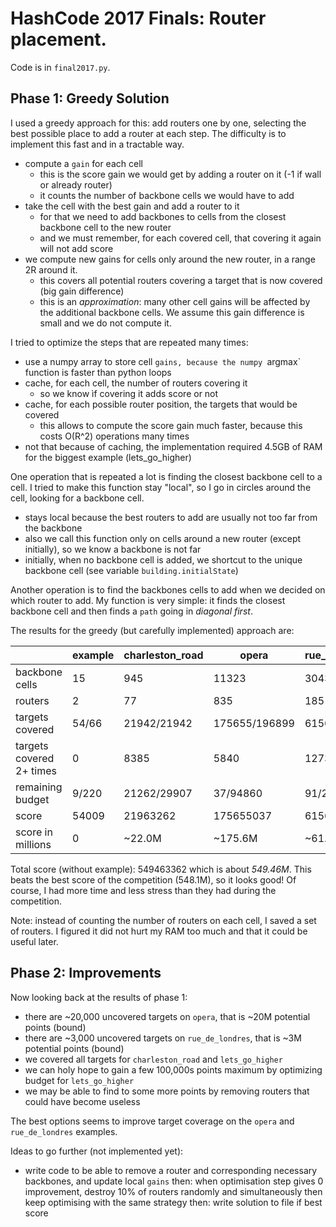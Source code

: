 # HashCode 2017 Finals: Router placement.

Code is in `final2017.py`.

## Phase 1: Greedy Solution

I used a greedy approach for this: add routers one by one, selecting the best possible place to add
a router at each step. The difficulty is to implement this fast and in a tractable way.

* compute a `gain` for each cell
  * this is the score gain we would get by adding a router on it (-1 if wall or already router)
  * it counts the number of backbone cells we would have to add
* take the cell with the best gain and add a router to it
  * for that we need to add backbones to cells from the closest backbone cell to the new router
  * and we must remember, for each covered cell, that covering it again will not add score
* we compute new gains for cells only around the new router, in a range 2R around it.
  * this covers all potential routers covering a target that is now covered (big gain difference)
  * this is an *approximation*: many other cell gains will be affected by the additional backbone cells.
  We assume this gain difference is small and we do not compute it.


I tried to optimize the steps that are repeated many times:

* use a numpy array to store cell `gains, because the numpy `argmax` function is faster than python loops
* cache, for each cell, the number of routers covering it
  * so we know ìf covering it adds score or not
* cache, for each possible router position, the targets that would be covered
  * this allows to compute the score gain much faster, because this costs O(R^2) operations many times
* not that because of caching, the implementation required 4.5GB of RAM for the biggest example (lets_go_higher)

One operation that is repeated a lot is finding the closest backbone cell to a cell.
I tried to make this function stay "local", so I go in circles around the cell, looking for a backbone cell.
* stays local because the best routers to add are usually not too far from the backbone
* also we call this function only on cells around a new router (except initially), so we know a backbone is not far
* initially, when no backbone cell is added, we shortcut to the unique backbone cell (see variable `building.initialState`)

Another operation is to find the backbones cells to add when we decided on which router to add.
My function is very simple: it finds the closest backbone cell and then finds a `path` going in *diagonal first*.

The results for the greedy (but carefully implemented) approach are:

|                          | example  | charleston_road | opera          | rue_de_londres     |    lets_go_higher    |
| -----                    | -------- | -----           | ------         | -------            | -----------          |
| backbone cells           | 15       |    945          |  11323         | 3043               | 23661                |
| routers                  |  2       |    77           |  835           | 185                | 3604                 |
| targets covered          | 54/66    | 21942/21942     |  175655/196899 | 61561/64426        | 288108/288108        |
| targets covered 2+ times | 0        | 8385            |  5840          | 12737              | 101864               |
| remaining budget         | 9/220    | 21262/29907     |  37/94860      | 91/21634           | 2175972/2654677      |
| score                    | 54009    | 21963262        |  175655037     | 61561091           | 290283972            |
| score in millions        | 0        | ~22.0M          |  ~175.6M       | ~61.6M             | ~290.3M              |

Total score (without example): 549463362 which is about *549.46M*.
This beats the best score of the competition (548.1M), so it looks good!
Of course, I had more time and less stress than they had during the competition.

Note: instead of counting the number of routers on each cell, I saved a set of routers.
I figured it did not hurt my RAM too much and that it could be useful later.

## Phase 2: Improvements

Now looking back at the results of phase 1:

* there are ~20,000 uncovered targets on `opera`, that is ~20M potential points (bound)
* there are ~3,000 uncovered targets on `rue_de_londres`, that is ~3M potential points (bound)
* we covered all targets for `charleston_road` and `lets_go_higher`
* we can holy hope to gain a few 100,000s points maximum by optimizing budget for `lets_go_higher`
* we may be able to find to some more points by removing routers that could have become useless


The best options seems to improve target coverage on the `opera` and `rue_de_londres` examples.

Ideas to go further (not implemented yet):
* write code to be able to remove a router and corresponding necessary backbones, and update local `gains`
 then: when optimisation step gives 0 improvement, destroy 10% of routers randomly and simultaneously
 then keep optimising with the same strategy
 then: write solution to file if best score